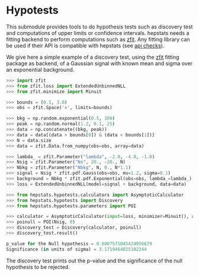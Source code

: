 # Hypotests

This submodule provides tools to do hypothesis tests such as discovery test and computations of upper limits or confidence intervals. hepstats needs a fitting backend to perform computations such as [zfit](https://github.com/zfit/zfit). Any fitting library can be used if their API is compatible  with hepstats (see [api checks](https://github.com/scikit-hep/hepstats/blob/master/hepstats/hypotests/fitutils/api_check.py)).

We give here a simple example of a discovery test, using the [zfit](https://github.com/zfit/zfit)
fitting package as backend, of a Gaussian signal with known mean and sigma over an exponential background.

```python
>>> import zfit
>>> from zfit.loss import ExtendedUnbinnedNLL
>>> from zfit.minimize import Minuit

>>> bounds = (0.1, 3.0)
>>> obs = zfit.Space('x', limits=bounds)

>>> bkg = np.random.exponential(0.5, 300)
>>> peak = np.random.normal(1.2, 0.1, 25)
>>> data = np.concatenate((bkg, peak))
>>> data = data[(data > bounds[0]) & (data < bounds[1])]
>>> N = data.size
>>> data = zfit.Data.from_numpy(obs=obs, array=data)

>>> lambda_ = zfit.Parameter("lambda", -2.0, -4.0, -1.0)
>>> Nsig = zfit.Parameter("Ns", 20., -20., N)
>>> Nbkg = zfit.Parameter("Nbkg", N, 0., N*1.1)
>>> signal = Nsig * zfit.pdf.Gauss(obs=obs, mu=1.2, sigma=0.1)
>>> background = Nbkg * zfit.pdf.Exponential(obs=obs, lambda_=lambda_)
>>> loss = ExtendedUnbinnedNLL(model=signal + background, data=data)

>>> from hepstats.hypotests.calculators import AsymptoticCalculator
>>> from hepstats.hypotests import Discovery
>>> from hepstats.hypotests.parameters import POI

>>> calculator = AsymptoticCalculator(input=loss, minimizer=Minuit(), asimov_bins=100)
>>> poinull = POI(Nsig, 0)
>>> discovery_test = Discovery(calculator, poinull)
>>> discovery_test.result()

p_value for the Null hypothesis = 0.0007571045424956679
Significance (in units of sigma) = 3.1719464825102244
```

The discovery test prints out the p-value and the significance of the null hypothesis to be rejected.
